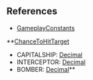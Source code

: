 ## References
  * [GameplayConstants](EntrenchmentGameplayConstants.md)

**[ChanceToHitTarget](EntrenchmentChanceToHitTarget.md)
  * CAPITALSHIP: [Decimal](Decimal.md)
  * INTERCEPTOR: [Decimal](Decimal.md)
  * BOMBER: [Decimal](Decimal.md)**
